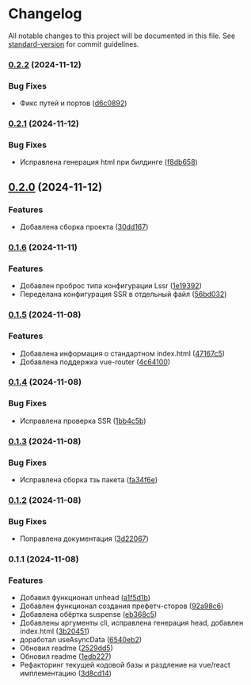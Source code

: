 # Changelog

All notable changes to this project will be documented in this file. See [standard-version](https://github.com/conventional-changelog/standard-version) for commit guidelines.

### [0.2.2](https://gitlab.zebrains.team/frontend/modules/lite-ssr/compare/v0.2.1...v0.2.2) (2024-11-12)


### Bug Fixes

* Фикс путей и портов ([d6c0892](https://gitlab.zebrains.team/frontend/modules/lite-ssr/commit/d6c08926a24cf95f637b1c78f228609c55dae414))

### [0.2.1](https://gitlab.zebrains.team/frontend/modules/lite-ssr/compare/v0.2.0...v0.2.1) (2024-11-12)


### Bug Fixes

* Исправлена генерация html при билдинге ([f8db658](https://gitlab.zebrains.team/frontend/modules/lite-ssr/commit/f8db658c571fb15e33ead729d87f79f36c16b7f5))

## [0.2.0](https://gitlab.zebrains.team/frontend/modules/lite-ssr/compare/v0.1.6...v0.2.0) (2024-11-12)


### Features

* Добавлена сборка проекта ([30dd167](https://gitlab.zebrains.team/frontend/modules/lite-ssr/commit/30dd167f790e4027c4ebdf63a543e4eb4f09e802))

### [0.1.6](https://gitlab.zebrains.team/frontend/modules/lite-ssr/compare/v0.1.5...v0.1.6) (2024-11-11)


### Features

* Добавлен проброс типа конфигурации Lssr ([1e19392](https://gitlab.zebrains.team/frontend/modules/lite-ssr/commit/1e19392b8a3c1b8faabbf2ddd859e2b81e7f6a98))
* Переделана конфигурация SSR в отдельный файл ([56bd032](https://gitlab.zebrains.team/frontend/modules/lite-ssr/commit/56bd032ddc07c36cb30f7eb0d7cd1e6c4c9dbf28))

### [0.1.5](https://gitlab.zebrains.team/frontend/modules/lite-ssr/compare/v0.1.4...v0.1.5) (2024-11-08)


### Features

* Добавлена информация о стандартном index.html ([47167c5](https://gitlab.zebrains.team/frontend/modules/lite-ssr/commit/47167c53b681694634d9f603f537540e4e9a4bf7))
* Добавлена поддержка vue-router ([4c64100](https://gitlab.zebrains.team/frontend/modules/lite-ssr/commit/4c64100d513c8abfaa788d3ecd56ade6013fa849))

### [0.1.4](https://gitlab.zebrains.team/frontend/modules/lite-ssr/compare/v0.1.3...v0.1.4) (2024-11-08)


### Bug Fixes

* Исправлена проверка SSR ([1bb4c5b](https://gitlab.zebrains.team/frontend/modules/lite-ssr/commit/1bb4c5b46a728a082e9ebaa2fe6732531b78a7e3))

### [0.1.3](https://gitlab.zebrains.team/frontend/modules/lite-ssr/compare/v0.1.2...v0.1.3) (2024-11-08)


### Bug Fixes

* Исправлена сборка тзь пакета ([fa34f6e](https://gitlab.zebrains.team/frontend/modules/lite-ssr/commit/fa34f6e1edada9132fc2c75310918b303f296ff1))

### [0.1.2](https://gitlab.zebrains.team/frontend/modules/lite-ssr/compare/v0.1.1...v0.1.2) (2024-11-08)


### Bug Fixes

* Поправлена документация ([3d22067](https://gitlab.zebrains.team/frontend/modules/lite-ssr/commit/3d220676c3ac3f8d032e63d7667d20ce4e3c42b4))

### 0.1.1 (2024-11-08)


### Features

* Добавил функционал unhead ([a1f5d1b](https://gitlab.zebrains.team/frontend/modules/lite-ssr/commit/a1f5d1be3d2d1d6a9f91527160a2647fef4491d8))
* Добавлен функционал создания префетч-сторов ([92a98c6](https://gitlab.zebrains.team/frontend/modules/lite-ssr/commit/92a98c6bcbb4ce1505c99552824e3e211153f81f))
* Добавлена обёртка suspense ([eb368c5](https://gitlab.zebrains.team/frontend/modules/lite-ssr/commit/eb368c5a3ea3ad07837b92cb5a6bb3723fa9c81e))
* Добавлены аргументы cli, исправлена генерация head, добавлен index.html ([3b20451](https://gitlab.zebrains.team/frontend/modules/lite-ssr/commit/3b20451c348a36e3645acefab0cd29ce90424e9e))
* доработал useAsyncData ([6540eb2](https://gitlab.zebrains.team/frontend/modules/lite-ssr/commit/6540eb235f5652fe9158850acc6f572eb1632cb1))
* Обновил readme ([2529dd5](https://gitlab.zebrains.team/frontend/modules/lite-ssr/commit/2529dd5e64cd650eb3c8fa13d0b943ecda9cf552))
* Обновил readme ([1edb227](https://gitlab.zebrains.team/frontend/modules/lite-ssr/commit/1edb227cbd391535d8275a42b09370d10a484c26))
* Рефакторинг текущей кодовой базы и раздление на vue/react имплементацию ([3d8cd14](https://gitlab.zebrains.team/frontend/modules/lite-ssr/commit/3d8cd14eca5b72cadc493d9f33053ba8d5f84178))
